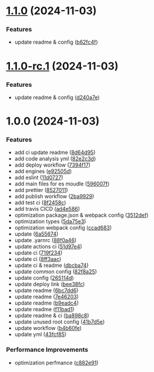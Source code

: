 # [1.1.0](https://github.com/yanyunchangfeng/webpack-ts-template/compare/v1.0.0...v1.1.0) (2024-11-03)

### Features

- update readme & config ([b62fc4f](https://github.com/yanyunchangfeng/webpack-ts-template/commit/b62fc4f9f8b3837de55c5e5dc851d02bc85d40c2))

# [1.1.0-rc.1](https://github.com/yanyunchangfeng/webpack-ts-template/compare/v1.0.0...v1.1.0-rc.1) (2024-11-03)

### Features

- update readme & config ([d240a7e](https://github.com/yanyunchangfeng/webpack-ts-template/commit/d240a7ebd28e1542fef76fc3991d587987b763bc))

# 1.0.0 (2024-11-03)

### Features

- add ci update readme ([8d64d95](https://github.com/yanyunchangfeng/webpack-config-template/commit/8d64d952d45f5d81924d508d2058bf6656f9bd20))
- add code analysis yml ([82e2c3d](https://github.com/yanyunchangfeng/webpack-config-template/commit/82e2c3de8c12cec8c53da968610bbb2cb956b40a))
- add deploy workflow ([7394f17](https://github.com/yanyunchangfeng/webpack-config-template/commit/7394f17f9105b64742f78534786d575cbe2db364))
- add engines ([e92505d](https://github.com/yanyunchangfeng/webpack-config-template/commit/e92505d5a006177432789c60c3cfc970b51f9f8a))
- add eslint ([11d0727](https://github.com/yanyunchangfeng/webpack-config-template/commit/11d07279e567c68741eb50ff14704a1eabf9ecd7))
- add main files for es moudle ([596007f](https://github.com/yanyunchangfeng/webpack-config-template/commit/596007f5eb35711b2b6c5447861bbaf5749ee0ce))
- add prettier ([8527011](https://github.com/yanyunchangfeng/webpack-config-template/commit/8527011036016cc5ee5f27a5dd66828749d1cc7b))
- add publish workflow ([2ba9929](https://github.com/yanyunchangfeng/webpack-config-template/commit/2ba9929322ff1cc7709cb836e7333dfb97b0db40))
- add test ci ([8f2458c](https://github.com/yanyunchangfeng/webpack-config-template/commit/8f2458cf80af3e05dc63cf5a4709224a664cfe27))
- add travis CICD ([ad4e586](https://github.com/yanyunchangfeng/webpack-config-template/commit/ad4e586424ea599808e2e5a948397b8c53fa1cf7))
- optimization package.json & webpack config ([3512def](https://github.com/yanyunchangfeng/webpack-config-template/commit/3512def0a7534ab889fceb45ec54bf461580a1f1))
- optimization types ([5da75e3](https://github.com/yanyunchangfeng/webpack-config-template/commit/5da75e3ff50c15500cdf02887fe4f0e4181b6d03))
- optimization webpack config ([ccad683](https://github.com/yanyunchangfeng/webpack-config-template/commit/ccad683cb9831158a55d611c4beb9216b79916f7))
- update ([6a55674](https://github.com/yanyunchangfeng/webpack-config-template/commit/6a55674c1c4f14430a7d782d41b0131b4149760e))
- update .yarnrc ([88f0a46](https://github.com/yanyunchangfeng/webpack-config-template/commit/88f0a464a3a94c0568eda4ae9d24938908973356))
- update actions ci ([51d97e4](https://github.com/yanyunchangfeng/webpack-config-template/commit/51d97e42bcc63f3a87e95a904c70df8c13dd988b))
- update ci ([719f234](https://github.com/yanyunchangfeng/webpack-config-template/commit/719f2344876bb2ab982caf3e3d69bbab342fd9bc))
- update ci ([8ff3aac](https://github.com/yanyunchangfeng/webpack-config-template/commit/8ff3aacdfa6a543f5bd35885efb9014a9574f99d))
- update ci & readme ([dbcba74](https://github.com/yanyunchangfeng/webpack-config-template/commit/dbcba743b6b4e26b2e1836d1286037afb3f41361))
- update common config ([82f8a25](https://github.com/yanyunchangfeng/webpack-config-template/commit/82f8a2526471ae5e9c2cdc6fb86db6d433394be4))
- update config ([265114d](https://github.com/yanyunchangfeng/webpack-config-template/commit/265114dbfbb61b633b02709ead3879ad07661b1a))
- update deploy link ([bee38fc](https://github.com/yanyunchangfeng/webpack-config-template/commit/bee38fcb95b82e32a3e2fce04d4e75f1201820e4))
- update readme ([6bc7dd6](https://github.com/yanyunchangfeng/webpack-config-template/commit/6bc7dd616667427742becca509a63fedd9d91afc))
- update readme ([7e46203](https://github.com/yanyunchangfeng/webpack-config-template/commit/7e4620392fe1f873a26dafeb16b9e415034897cb))
- update readme ([b9eadc4](https://github.com/yanyunchangfeng/webpack-config-template/commit/b9eadc463dd9c2e7e79e2148c85768e352577309))
- update readme ([f11bad1](https://github.com/yanyunchangfeng/webpack-config-template/commit/f11bad166affbe885291413851142a1b7e752b26))
- update readme & ci ([ba898c8](https://github.com/yanyunchangfeng/webpack-config-template/commit/ba898c8dd9e1d838cc7fc088665b6e88336883d9))
- update unused root config ([41b7d5e](https://github.com/yanyunchangfeng/webpack-config-template/commit/41b7d5e9025679d9ad73a93cb5d8203e30a18d42))
- update workflow ([b4b60fe](https://github.com/yanyunchangfeng/webpack-config-template/commit/b4b60fe699cd37319ff3f9adf02420b0383b724e))
- update yml ([43fcf85](https://github.com/yanyunchangfeng/webpack-config-template/commit/43fcf852d66c49160756c3021603ba3fc69cfc96))

### Performance Improvements

- optimization perfmance ([c882e91](https://github.com/yanyunchangfeng/webpack-config-template/commit/c882e91064f09d819c44d67a5bc1c8767657d195))
